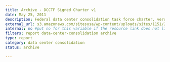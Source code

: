 ```yaml
---
title: Archive - DCCTF Signed Charter v1
date: May 25, 2011
description: Federal data center consolidation task force charter, version 1.
external_url: s3.amazonaws.com/sitesusa/wp-content/uploads/sites/1151/2016/11/HISTORICAL-DCCTF-Signed-Charter-May-2011.pdf
internal: no #put no for this variable if the resource link does not live on CIO.gov
filters: report data-center-consolidation archive
type: report
category: data center consolidation
status: archive

---
```

